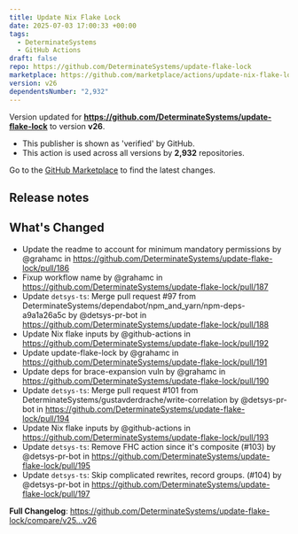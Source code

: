 ```yaml
---
title: Update Nix Flake Lock
date: 2025-07-03 17:00:33 +00:00
tags:
  - DeterminateSystems
  - GitHub Actions
draft: false
repo: https://github.com/DeterminateSystems/update-flake-lock
marketplace: https://github.com/marketplace/actions/update-nix-flake-lock
version: v26
dependentsNumber: "2,932"
---
```



Version updated for **https://github.com/DeterminateSystems/update-flake-lock** to version **v26**.
- This publisher is shown as 'verified' by GitHub.
- This action is used across all versions by **2,932** repositories.

Go to the [GitHub Marketplace](https://github.com/marketplace/actions/update-nix-flake-lock) to find the latest changes.

## Release notes

## What's Changed
* Update the readme to account for minimum mandatory permissions by @grahamc in https://github.com/DeterminateSystems/update-flake-lock/pull/186
* Fixup workflow name by @grahamc in https://github.com/DeterminateSystems/update-flake-lock/pull/187
* Update `detsys-ts`: Merge pull request #97 from DeterminateSystems/dependabot/npm_and_yarn/npm-deps-a9a1a26a5c by @detsys-pr-bot in https://github.com/DeterminateSystems/update-flake-lock/pull/188
* Update Nix flake inputs by @github-actions in https://github.com/DeterminateSystems/update-flake-lock/pull/192
* Update update-flake-lock by @grahamc in https://github.com/DeterminateSystems/update-flake-lock/pull/191
* Update deps for brace-expansion vuln by @grahamc in https://github.com/DeterminateSystems/update-flake-lock/pull/190
* Update `detsys-ts`: Merge pull request #101 from DeterminateSystems/gustavderdrache/write-correlation by @detsys-pr-bot in https://github.com/DeterminateSystems/update-flake-lock/pull/194
* Update Nix flake inputs by @github-actions in https://github.com/DeterminateSystems/update-flake-lock/pull/193
* Update `detsys-ts`: Remove FHC action since it's composite (#103) by @detsys-pr-bot in https://github.com/DeterminateSystems/update-flake-lock/pull/195
* Update `detsys-ts`: Skip complicated rewrites, record groups. (#104) by @detsys-pr-bot in https://github.com/DeterminateSystems/update-flake-lock/pull/197


**Full Changelog**: https://github.com/DeterminateSystems/update-flake-lock/compare/v25...v26
